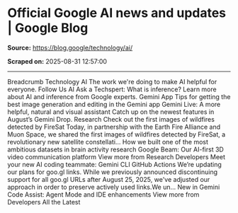 # Official Google AI news and updates | Google Blog

**Source:** https://blog.google/technology/ai/

**Scraped on:** 2025-08-31 12:57:00

---

Breadcrumb
Technology
AI
The work we're doing to make AI helpful for everyone.
Follow Us
AI
Ask a Techspert: What is inference?
Learn more about AI and inference from Google experts.
Gemini App
Tips for getting the best image generation and editing in the Gemini app
Gemini Live: A more helpful, natural and visual assistant
Catch up on the newest features in August’s Gemini Drop.
Research
Check out the first images of wildfires detected by FireSat
Today, in partnership with the Earth Fire Alliance and Muon Space, we shared the first images of wildfires detected by FireSat, a revolutionary new satellite constellati…
How we built one of the most ambitious datasets in brain activity research
Google Beam: Our AI-first 3D video communication platform
View more from Research
Developers
Meet your new AI coding teammate: Gemini CLI GitHub Actions
We’re updating our plans for goo.gl links.
While we previously announced discontinuing support for all goo.gl URLs after August 25, 2025, we've adjusted our approach in order to preserve actively used links.We un…
New in Gemini Code Assist: Agent Mode and IDE enhancements
View more from Developers
All the Latest